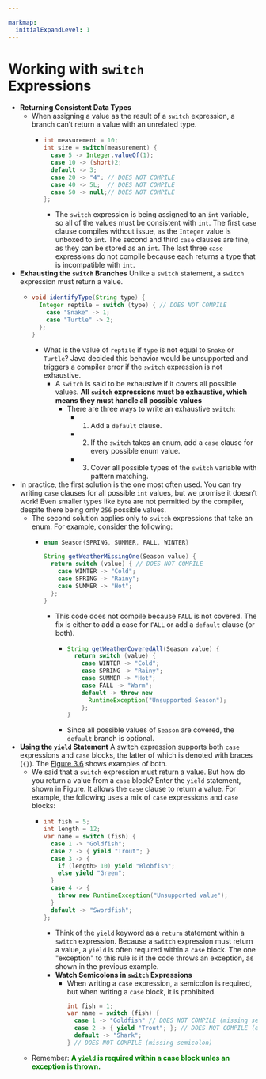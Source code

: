 ```yaml
---

markmap:
  initialExpandLevel: 1
---
```

# **Working with `switch`<br/> Expressions**
- **Returning Consistent Data Types**
  - When assigning a value as the result of a `switch` expression, 
  a branch can’t return a value with an unrelated type.
    - ```java
      int measurement = 10;
      int size = switch(measurement) {
        case 5 -> Integer.valueOf(1);
        case 10 -> (short)2;
        default -> 3;
        case 20 -> "4"; // DOES NOT COMPILE
        case 40 -> 5L;  // DOES NOT COMPILE
        case 50 -> null;// DOES NOT COMPILE
      };
      ```
      - The `switch` expression is being assigned to an `int` variable, so all of the values must 
      be consistent with `int`. The first `case` clause compiles without issue, as the `Integer` 
      value is unboxed to `int`.
      The second and third `case` clauses are fine, as they can be stored as an `int`. The 
      last three `case` expressions do not compile because each returns a type that is 
      incompatible with `int`.
- **Exhausting the `switch` Branches**
Unlike a `switch` statement, a `switch` 
expression must return a value.
  - ```java
    void identifyType(String type) {
      Integer reptile = switch (type) { // DOES NOT COMPILE
        case "Snake" -> 1;
        case "Turtle" -> 2;
      };
    }
    ```
    - What is the value of `reptile` if `type` is not equal to `Snake` or `Turtle`?
    Java decided this behavior would be unsupported and triggers a 
    compiler error if the `switch` expression is not exhaustive.
      - A `switch` is said to be exhaustive if it covers all possible values.
      **All `switch` expressions must be exhaustive, which means 
      they must handle all possible values**
        -  There are three ways to write 
          an exhaustive `switch`:
            - 1. Add a `default` clause.
            - 2. If the `switch` takes an enum, add a `case`
                clause for every possible enum value.
            - 3. Cover all possible types of the `switch`
                variable with pattern matching.
- In practice, the first solution is the one most often used.
You can try writing `case` clauses for all possible `int` values,
but we promise it doesn’t work! Even smaller types like `byte`
are not permitted by the compiler, despite there being only
`256` possible values.
  - The second solution applies only to `switch` expressions that
  take an enum. For example, consider the following:
    - ```java
      enum Season{SPRING, SUMMER, FALL, WINTER}

      String getWeatherMissingOne(Season value) {
        return switch (value) { // DOES NOT COMPILE
          case WINTER -> "Cold";
          case SPRING -> "Rainy";
          case SUMMER -> "Hot";
        };
      }
      ```
      - This code does not compile because `FALL` is not covered. The fix is 
      either to add a case for `FALL` or add a `default` clause (or both).
        - ```java
          String getWeatherCoveredAll(Season value) {
            return switch (value) {
              case WINTER -> "Cold";
              case SPRING -> "Rainy";
              case SUMMER -> "Hot";
              case FALL -> "Warm";
              default -> throw new
                RuntimeException("Unsupported Season");
              };
          }
          ```
        - Since all possible values of `Season` are covered, the 
        `default` branch is optional.
- **Using the `yield` Statement**
 A switch expression supports both `case` expressions and 
 `case` blocks, the latter of which is denoted with braces 
 (`{}`). The [Figure 3.6](https://1drv.ms/i/c/c83cfca51d5c2032/Ee-05I-cE-xKlc8aXJcUoP8B-pIJ8Dv2kUr0BAAHKdUvwg?e=KUeJJw) shows examples of both.
  - We said that a `switch` expression must return a value. But 
  how do you return a value from a `case` block?
Enter the `yield` statement, shown in Figure. It allows the
 `case` clause to return a value. For example, the following
uses a mix of `case` expressions and `case` blocks:
    - ```java
      int fish = 5;
      int length = 12;
      var name = switch (fish) {
        case 1 -> "Goldfish";
        case 2 -> { yield "Trout"; }
        case 3 -> {
          if (length> 10) yield "Blobfish";
          else yield "Green";
        }
        case 4 -> {
          throw new RuntimeException("Unsupported value");
        }
        default -> "Swordfish";
      };
      ```
      - Think of the `yield` keyword as a `return` statement within a
      `switch` expression. Because a `switch` expression must return
      a value, a `yield` is often required within a `case` block. The 
      one "exception" to this rule is if the code throws an exception, 
      as shown in the previous example.
      - **Watch Semicolons in `switch` Expressions**
        - When writing a `case` expression, a semicolon is required, but when writing a `case` 
        block, it is prohibited.
          ```java
          int fish = 1;
          var name = switch (fish) {
            case 1 -> "Goldfish" // DOES NOT COMPILE (missing semicolon)
            case 2 -> { yield "Trout"; }; // DOES NOT COMPILE (extra semicolon)
            default -> "Shark";
          } // DOES NOT COMPILE (missing semicolon)
          ```
  - Remember: <strong style="color:green">A `yield` is required within a case block
   unles an exception is thrown.</strong>